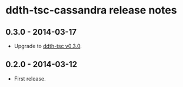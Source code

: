 ddth-tsc-cassandra release notes
================================

0.3.0 - 2014-03-17
------------------
- Upgrade to [ddth-tsc v0.3.0](https://github.com/DDTH/ddth-tsc/blob/master/RELEASE-NOTES.md).


0.2.0 - 2014-03-12
------------------
- First release.
